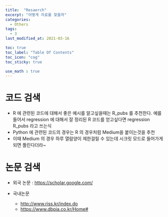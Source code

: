 ```yaml
---
title:  "Resaerch"
excerpt: "어떻게 자료를 찾을까"
categories:
  - Others
tags:
  - 3
last_modified_at: 2021-03-16

toc: true
toc_label: "Table Of Contents"
toc_icon: "cog"
toc_sticky: true

use_math : true
---
```




# 코드 검색

- R 에 관련된 코드에 대해서 좋은 예시를 알고싶을때는 R_pubs 를 추천한다. 예를 들어서 regression 에 대해서 잘 정리된 R 코드를 얻고싶다면 regression R_pubs 라고 쓰는식
- Python 에 관련된 코드의 경우는 R 의 경우처럼 Medium을 붙이는것을 추천
- 이때 Medium 의 경우 하루 열람양이 제한걸릴 수 있는데 시크릿 모드로 들어가게 되면 풀린다더라~



# 논문 검색

- 외국 논문 : <https://scholar.google.com/>

- 국내논문 
  - <http://www.riss.kr/index.do>
  - <https://www.dbpia.co.kr/Home#>



